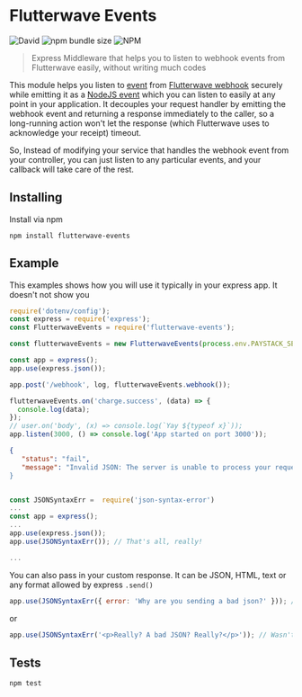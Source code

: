 # Flutterwave Events
![David](https://img.shields.io/david/dev-inately/flutterwave-events) ![npm bundle size](https://img.shields.io/bundlephobia/min/flutterwave-events) ![NPM](https://img.shields.io/npm/l/flutterwave-events)
>  Express Middleware that helps you to listen to webhook events from Flutterwave easily, without writing much codes

This module helps you listen to [event](https://flutterwave.com/docs/payments/webhooks/#supported-events) from [Flutterwave webhook](https://flutterwave.com) securely while emitting it as a [NodeJS event](https://nodejs.org/api/events.html) which you can listen to easily at any point in your application. It decouples your request handler by emitting the webhook event and returning a response immediately to the caller, so a long-running action won't let the response (which Flutterwave uses to acknowledge your receipt) timeout.

So, Instead of modifying your service that handles the webhook event from your controller, you can just listen to any particular events, and your callback will take care of the rest.

## Installing

Install via npm

```shell
npm install flutterwave-events
```

## Example
This examples shows how you will use it typically in your express app. It doesn't not show you   

```js
require('dotenv/config');
const express = require('express');
const FlutterwaveEvents = require('flutterwave-events');

const flutterwaveEvents = new FlutterwaveEvents(process.env.PAYSTACK_SECRET_KEY);

const app = express();
app.use(express.json());

app.post('/webhook', log, flutterwaveEvents.webhook());

flutterwaveEvents.on('charge.success', (data) => {
  console.log(data);
});
// user.on('body', (x) => console.log(`Yay ${typeof x}`));
app.listen(3000, () => console.log('App started on port 3000'));

```



 ```json
 {
    "status": "fail",
    "message": "Invalid JSON: The server is unable to process your request as it is badly malformed!
 }

 ```


```js

const JSONSyntaxErr =  require('json-syntax-error')
...
const app = express();
...
app.use(express.json());
app.use(JSONSyntaxErr()); // That's all, really!

...
```

You can also pass in your custom response. It can be JSON, HTML, text or any format allowed by express `.send()`

```js
app.use(JSONSyntaxErr({ error: 'Why are you sending a bad json?' })); // Torture their conscience!

```
or

```js
app.use(JSONSyntaxErr('<p>Really? A bad JSON? Really?</p>')); // Wasn't hard, was it?!

```

## Tests

```shell
npm test
```
